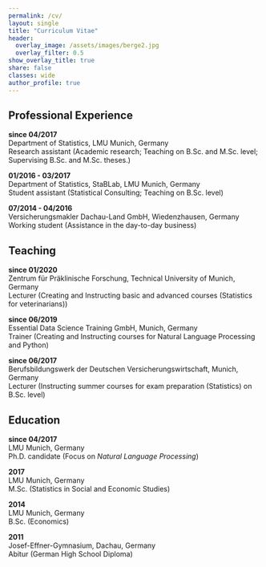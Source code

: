 ```yaml
---
permalink: /cv/
layout: single
title: "Curriculum Vitae"
header:
  overlay_image: /assets/images/berge2.jpg
  overlay_filter: 0.5
show_overlay_title: true
share: false
classes: wide
author_profile: true  
---
```


Professional Experience
---------------

__since 04/2017__<br/>
Department of Statistics, LMU Munich, Germany<br/>
Research assistant (Academic research; Teaching on B.Sc. and M.Sc. level; Supervising B.Sc. and M.Sc. theses.)

__01/2016 - 03/2017__<br/>
Department of Statistics, StaBLab, LMU Munich, Germany<br/>
Student assistant (Statistical Consulting; Teaching on B.Sc. level)

__07/2014 - 04/2016__<br/>
Versicherungsmakler Dachau-Land GmbH, Wiedenzhausen, Germany<br/>
Working student (Assistance in the day-to-day business)

Teaching
---------------

__since 01/2020__<br/>
Zentrum für Präklinische Forschung, Technical University of Munich, Germany<br/>
Lecturer (Creating and Instructing basic and advanced courses (Statistics for veterinarians))

__since 06/2019__<br/>
Essential Data Science Training GmbH, Munich, Germany<br/>
Trainer (Creating and Instructing courses for Natural Language Processing and Python)

__since 06/2017__<br/>
Berufsbildungswerk der Deutschen Versicherungswirtschaft, Munich, Germany<br/>
Lecturer (Instructing summer courses for exam preparation (Statistics) on B.Sc. level)


Education
---------------

__since 04/2017__<br/>
LMU Munich, Germany<br/>
Ph.D. candidate (Focus on _Natural Language Processing_)

__2017__<br/>
LMU Munich, Germany<br/>
M.Sc. (Statistics in Social and Economic Studies)

__2014__<br/>
LMU Munich, Germany<br/>
B.Sc. (Economics)

__2011__<br/>
Josef-Effner-Gymnasium, Dachau, Germany<br/>
Abitur (German High School Diploma)
